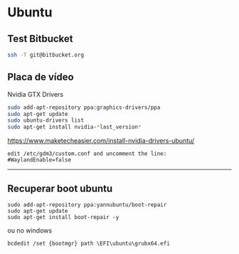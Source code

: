 # Ubuntu

## Test Bitbucket

```bash
ssh -T git@bitbucket.org
```

## Placa de vídeo

Nvidia GTX Drivers

```sh
sudo add-apt-repository ppa:graphics-drivers/ppa
sudo apt-get update
sudo ubuntu-drivers list
sudo apt-get install nvidia-*last_version*
```

<https://www.maketecheasier.com/install-nvidia-drivers-ubuntu/>

```text
edit /etc/gdm3/custom.conf and uncomment the line:
#WaylandEnable=false
```

---

## Recuperar boot ubuntu
```
sudo add-apt-repository ppa:yannubuntu/boot-repair
sudo apt-get update
sudo apt-get install boot-repair -y
```
ou no windows
```
bcdedit /set {bootmgr} path \EFI\ubuntu\grubx64.efi
```
